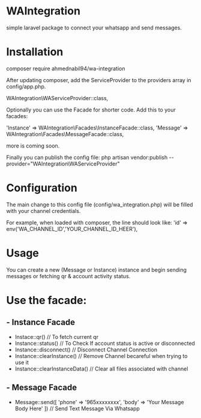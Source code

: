 # WAIntegration
simple laravel package to connect your whatsapp and send messages.


# Installation
composer require ahmednabil94/wa-integration


After updating composer, add the ServiceProvider to the providers array in config/app.php.

WAIntegration\WAServiceProvider::class,

Optionally you can use the Facade for shorter code. Add this to your facades:

'Instance' => WAIntegration\Facades\InstanceFacade::class,
'Message' => WAIntegration\Facades\MessageFacade::class,

 more is coming soon.

 Finally you can publish the config file:
 php artisan vendor:publish --provider="WAIntegration\WAServiceProvider" 

# Configuration
 The main change to this config file (config/wa_integration.php) will be filled with your channel credentials.

 For example, when loaded with composer, the line should look like:
 'id'            => env('WA_CHANNEL_ID','YOUR_CHANNEL_ID_HEER'),

# Usage

 You can create a new (Message or Instance) instance and begin sending messages or fetching qr & account activity status.

 # Use the facade:
 
 ## - Instance Facade
 
  - Instace::qr()  // To fetch current qr
  - Instance::status() // To Check If account status is active or disconnected
  - Instance::disconnect() // Disconnect Channel Connection
  - Instance::clearInstance() // Remove Channel becareful when trying to use it
  - Instance::clearInstanceData() // Clear all files associated with channel

 ## - Message Facade
 
  - Message::send([
   'phone' => '965xxxxxxxx',
   'body'  => 'Your Message Body Here'
  ]) // Send Text Message Via Whatsapp
